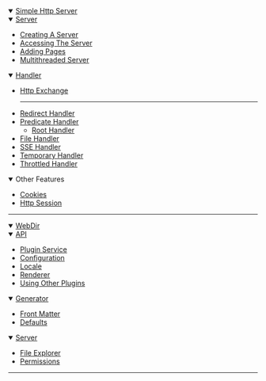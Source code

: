 <details open>
    <summary>
        <a href="/simplehttpserver">Simple Http Server</a>
    </summary>
    <details open>
        <summary>
            <a href="/simplehttpserver">Server</a>
        </summary>
        <ul>
            <li>
                <a href="/simplehttpserver/server">Creating A Server</a>
            </li>
            <li>
                <a href="/simplehttpserver/server/accessing-the-server">Accessing The Server</a>
            </li>
            <li>
                <a href="/simplehttpserver/server/adding-pages">Adding Pages</a>
            </li>
            <li>
                <a href="/simplehttpserver/server/multithreaded-server">Multithreaded Server</a>
            </li>
        </ul>
    </details>
    <details open>
        <summary>
            <a href="/simplehttpserver/handler">Handler</a>
        </summary>
        <ul>
            <li>
                <a href="/simplehttpserver/handler/simple-http-exchange">Http Exchange</a>
            </li>
            <hr>
            <li>
                <a href="/simplehttpserver/handler/redirect-handler">Redirect Handler</a>
            </li>
            <li>
                <a href="/simplehttpserver/handler/predicate-handler">Predicate Handler</a>
                <ul>
                    <li>
                        <a href="/simplehttpserver/handler/predicate-handler#root-handler">Root Handler</a>
                    </li>
                </ul>
            </li>
            <li>
                <a href="/simplehttpserver/handler/file-handler">File Handler</a>
            </li>
            <li>
                <a href="/simplehttpserver/handler/sse-handler">SSE Handler</a>
            </li>
            <li>
                <a href="/simplehttpserver/handler/temporary-handler">Temporary Handler</a>
            </li>
            <li>
                <a href="/simplehttpserver/handler/throttled-handler">Throttled Handler</a>
            </li>
        </ul>
    </details>
    <details open>
        <summary>Other Features</summary>
        <ul>
            <li>
                <a href="/simplehttpserver/cookies">Cookies</a>
            </li>
            <li>
                <a href="/simplehttpserver/http-session">Http Session</a>
            </li>
        </ul>
    </details>
</details>

<hr>

<details open>
    <summary>
        <a href="/webdir">WebDir</a>
    </summary>
    <details open>
        <summary>
            <a href="/webdir/api">API</a>
        </summary>
        <ul>
            <li>
                <a href="/webdir/api/plugin-service">Plugin Service</a>
            </li>
            <li>
                <a href="/webdir/api/configuration">Configuration</a>
            </li>
            <li>
                <a href="/webdir/api/locale">Locale</a>
            </li>
            <li>
                <a href="/webdir/api/renderer">Renderer</a>
            </li>
            <li>
                <a href="/webdir/api/dependencies">Using Other Plugins</a>
            </li>
        </ul>
    </details>
    <details open>
        <summary>
            <a href="/webdir/generator">Generator</a>
        </summary>
        <ul>
            <li>
                <a href="/webdir/generator/front-matter">Front Matter</a>
            </li>
            <li>
                <a href="/webdir/generator/defaults">Defaults</a>
            </li>
        </ul>
    </details>
    <details open>
        <summary>
            <a href="/webdir/server">Server</a> 
        </summary>
        <ul>
            <li>
                <a href="/webdir/server/files">File Explorer</a>
            </li>
            <li>
                <a href="/webdir/server/permissions">Permissions</a>
            </li>
        </ul>
    </details>
</details>

<hr>
